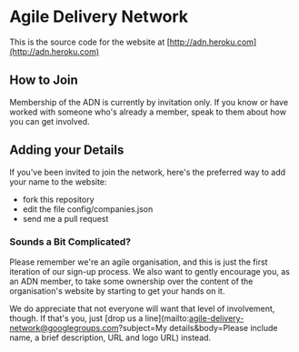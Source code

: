 # Agile Delivery Network

This is the source code for the website at [http://adn.heroku.com](http://adn.heroku.com)

## How to Join

Membership of the ADN is currently by invitation only. If you know or have worked with someone who's already a member, speak to them about how you can get involved.

## Adding your Details

If you've been invited to join the network, here's the preferred way to add your name to the website:

  * fork this repository
  * edit the file config/companies.json 
  * send me a pull request
  
### Sounds a Bit Complicated?

Please remember we're an agile organisation, and this is just the first iteration of our sign-up process. We also want to gently encourage you, as an ADN member, to take some ownership over the content of the organisation's website by starting to get your hands on it.

We do appreciate that not everyone will want that level of involvement, though. If that's you, just [drop us a line](mailto:agile-delivery-network@googlegroups.com?subject=My details&body=Please include name, a brief description, URL and logo URL) instead.